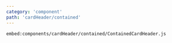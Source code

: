 ```yaml
---
category: 'component'
path: 'cardHeader/contained'
---
```


`embed:components/cardHeader/contained/ContainedCardHeader.js`
